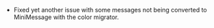 - Fixed yet another issue with some messages not being converted to MiniMessage with the color migrator.